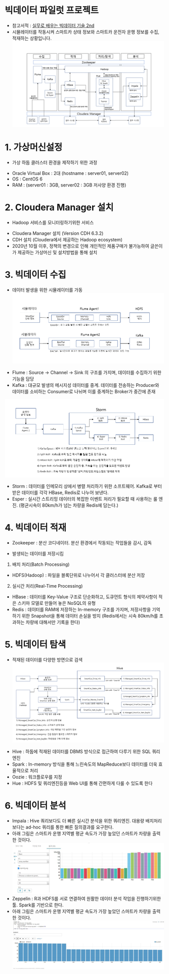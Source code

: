 # 빅데이터 파일럿 프로젝트

- 참고서적 : [실무로 배우는 빅데이터 기술 2nd](https://github.com/wikibook/bigdata2nd)
- 시뮬레이터를 작동시켜 스마트카 상태 정보와 스마트카 운전자 운행 정보를 수집, 적재하는 상황입니다.
![Architecture](https://github.com/KimHyungkeun/BigData_Pilot_Pjt/blob/main/Pictures/Architecture.png)

# 1. 가상머신설정 
* 가상 하둡 클러스터 환경을 제작하기 위한 과정
- Oracle Virtual Box : 2대 (hostname : server01, server02)
- OS : CentOS 6
- RAM : (server01 : 3GB, server02 : 3GB 저사양 환경 진행)

# 2. Cloudera Manager 설치 
* Hadoop 서비스를 모니터링하기위한 서비스
- Cloudera Manager 설치 (Version CDH 6.3.2)
- CDH 설치 (Cloudera에서 제공하는 Hadoop ecosystem)
- 2020년 10월 이후, 정책의 변경으로 인해 개인적인 제품구매가 불가능하여 글쓴이가 제공하는 가상머신 및 설치방법을 통해 설치

# 3. 빅데이터 수집 
* 데이터 발생을 위한 시뮬레이터를 가동
![FlumeKafka](https://github.com/KimHyungkeun/BigData_Pilot_Pjt/blob/main/Pictures/Flume_Kafka_Flow.png)
- Flume : Source -> Channel -> Sink 의 구조를 가지며, 데이터를 수집하기 위한 기능을 담당 
- Kafka : 대규모 발생의 메시지성 데이터를 중계. 데이터를 전송하는 Producer와 데이터를 소비하는 Consumer로 나뉘며 이를 중계하는 Broker가 중간에 존재

![Kafka_Storm](https://github.com/KimHyungkeun/BigData_Pilot_Pjt/blob/main/Pictures/Kafka_Storm_Flow.png)
- Storm : 데이터를 인메모리 상에서 병렬 처리하기 위한 소프트웨어. Kafka로 부터 받은 데이터를 각각 HBase, Redis로 나누어 보낸다.
- Esper : 실시간 스트리밍 데이터의 복잡한 이벤트 처리가 필요할 때 사용하는 룰 엔진. (평균시속이 80km/h가 넘는 차량을 Redis에 담는다.)

# 4. 빅데이터 적재
- Zookeeper : 분산 코디네이터. 분산 환경에서 작동되는 작업들을 감시, 감독
* 발생되는 데이터를 저장시킴

1) 배치 처리(Batch Processing)
- HDFS(Hadoop) : 파일을 블록단위로 나누어서 각 클러스터에 분산 저장

2) 실시간 처리(Real-Time Processing)
- HBase : 데이터를 Key-Value 구조로 단순화하고, 도큐먼트 형식의 제약사항이 적은 스키마 모델로 만들어 놓은 NoSQL의 유형
- Redis : 데이터를 RAM에 저장하는 In-memory 구조를 가지며, 저장사항을 기억하기 위한 Snapshot을 통해 데이터 손실을 방지
(Redis에서는 시속 80km/h를 초과하는 차량에 대해서만 기록을 한다)

# 5. 빅데이터 탐색 
* 적재된 데이터를 다양한 방면으로 검색
![Hive](https://github.com/KimHyungkeun/BigData_Pilot_Pjt/blob/main/Pictures/Hive_Flow.png)
- Hive : 하둡에 적재된 데이터를 DBMS 방식으로 접근하여 다루기 위한 SQL 쿼리엔진
- Spark : In-memory 방식을 통해 느린속도의 MapReduce보다 데이터를 더욱 효율적으로 처리
- Oozie : 워크플로우를 지정
- Hue : HDFS 및 쿼리엔진등을 Web UI를 통해 간편하게 다룰 수 있도록 한다

# 6. 빅데이터 분석 
- Impala : Hive 쿼리보다도 더 빠른 실시간 분석을 위한 쿼리엔진. 대용량 배치처리보다는 ad-hoc 쿼리를 통한 빠른 질의결과를 요구한다.
- 아래 그림은 스마트카 운행 지역별 평균 속도가 가장 높았던 스마트카 차량을 출력한 것이다.
![Impala](https://github.com/KimHyungkeun/BigData_Pilot_Pjt/blob/main/Pictures/Impala_Graph.png)
- Zeppelin : R과 HDFS를 서로 연결하여 원활한 데이터 분석 작업을 진행하기위한 툴. Spark를 기반으로 한다. 
- 아래 그림은 스마트카 운행 지역별 평균 속도가 가장 높았던 스마트카 차량을 출력한 것이다.
![Zeppelin](https://github.com/KimHyungkeun/BigData_Pilot_Pjt/blob/main/Pictures/Zeppelin_Graph.png)



